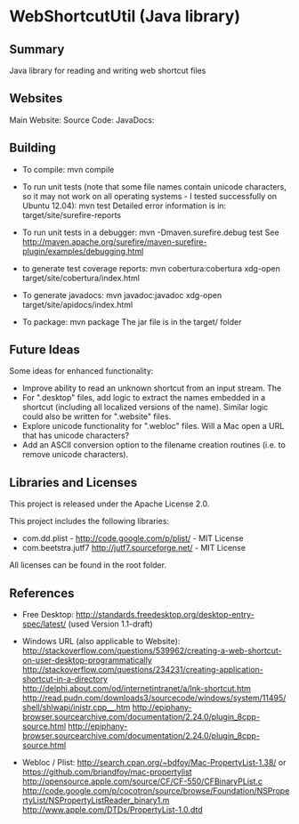 WebShortcutUtil (Java library)
==============================

Summary
-------
Java library for reading and writing web shortcut files

Websites
--------
Main Website: 
Source Code: 
JavaDocs: 

Building
--------
- To compile:
  mvn compile

- To run unit tests (note that some file names contain unicode characters, so it may not work
  on all operating systems - I tested successfully on Ubuntu 12.04):
  mvn test
  Detailed error information is in: target/site/surefire-reports
  
- To run unit tests in a debugger:
  mvn -Dmaven.surefire.debug test
  See http://maven.apache.org/surefire/maven-surefire-plugin/examples/debugging.html

- to generate test coverage reports:
  mvn cobertura:cobertura
  xdg-open target/site/cobertura/index.html
  
- To generate javadocs:
  mvn javadoc:javadoc
  xdg-open target/site/apidocs/index.html

- To package:
  mvn package
  The jar file is in the target/ folder

Future Ideas
------------
Some ideas for enhanced functionality:
-   Improve ability to read an unknown shortcut from an input stream.  The
-   For ".desktop" files, add logic to extract the names embedded in a shortcut
    (including all localized versions of the name).  Similar logic could also
    be written for ".website" files.
-   Explore unicode functionality for ".webloc" files.  Will a Mac open a URL
    that has unicode characters?
-   Add an ASCII conversion option to the filename creation routines
    (i.e. to remove unicode characters).
  
Libraries and Licenses
----------------------
This project is released under the Apache License 2.0.

This project includes the following libraries:
-   com.dd.plist - http://code.google.com/p/plist/ - MIT License
-   com.beetstra.jutf7 http://jutf7.sourceforge.net/ - MIT License

All licenses can be found in the root folder.


References
----------
-   Free Desktop:
      http://standards.freedesktop.org/desktop-entry-spec/latest/ (used Version 1.1-draft)

-   Windows URL (also applicable to Website):
      http://stackoverflow.com/questions/539962/creating-a-web-shortcut-on-user-desktop-programmatically
      http://stackoverflow.com/questions/234231/creating-application-shortcut-in-a-directory
      http://delphi.about.com/od/internetintranet/a/lnk-shortcut.htm
      http://read.pudn.com/downloads3/sourcecode/windows/system/11495/shell/shlwapi/inistr.cpp__.htm
      http://epiphany-browser.sourcearchive.com/documentation/2.24.0/plugin_8cpp-source.html
      http://epiphany-browser.sourcearchive.com/documentation/2.24.0/plugin_8cpp-source.html

-   Webloc / Plist:
      http://search.cpan.org/~bdfoy/Mac-PropertyList-1.38/
        or https://github.com/briandfoy/mac-propertylist
      http://opensource.apple.com/source/CF/CF-550/CFBinaryPList.c
      http://code.google.com/p/cocotron/source/browse/Foundation/NSPropertyList/NSPropertyListReader_binary1.m
      http://www.apple.com/DTDs/PropertyList-1.0.dtd